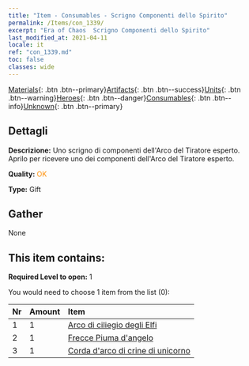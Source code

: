 ```yaml
---
title: "Item - Consumables - Scrigno Componenti dello Spirito"
permalink: /Items/con_1339/
excerpt: "Era of Chaos  Scrigno Componenti dello Spirito"
last_modified_at: 2021-04-11
locale: it
ref: "con_1339.md"
toc: false
classes: wide
---
```

 [Materials](/it/Items/){: .btn .btn--primary}[Artifacts](/it/Items/Artifacts/){: .btn .btn--success}[Units](/it/Items/Units/){: .btn .btn--warning}[Heroes](/it/Items/Heroes/){: .btn .btn--danger}[Consumables](/it/Items/Consumables/){: .btn .btn--info}[Unknown](/it/Items/Unknown/){: .btn .btn--primary}

## Dettagli
 **Descrizione:** Uno scrigno di componenti dell'Arco del Tiratore esperto. Aprilo per ricevere uno dei componenti dell'Arco del Tiratore esperto.

 **Quality:** <span style="color: #FF8C00">OK</span>

 **Type:** Gift

## Gather

  None

## This item contains:

 **Required Level to open:** 1

 You would need to choose 1 item from the list (0):

  | Nr | Amount |     Item    |
  |:---|:-------|:------------|
  | 1 | 1 | [Arco di ciliegio degli Elfi](/it/Items/art_103/) | 
  | 2 | 1 | [Frecce Piuma d'angelo](/it/Items/art_104/) | 
  | 3 | 1 | [Corda d'arco di crine di unicorno](/it/Items/art_105/) | 
